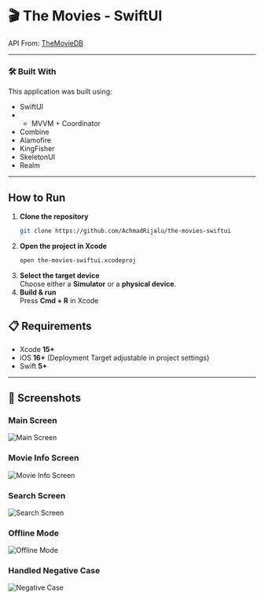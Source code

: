 # 🎬 The Movies - SwiftUI

API From: [TheMovieDB](https://www.themoviedb.org)

<p align="center">
</p>

---

### 🛠 Built With

This application was built using:

- SwiftUI
- - MVVM + Coordinator
- Combine
- Alamofire  
- KingFisher  
- SkeletonUI    
- Realm

---

##  How to Run

1. **Clone the repository**
   ```bash
   git clone https://github.com/AchmadRijalu/the-movies-swiftui
2. **Open the project in Xcode**
   ```bash
   open the-movies-swiftui.xcodeproj
3. **Select the target device**  
   Choose either a **Simulator** or a **physical device**.
4. **Build & run**  
   Press **Cmd + R** in Xcode


## 📋 Requirements
- Xcode **15+**
- iOS **16+** (Deployment Target adjustable in project settings)
- Swift **5+**

---

## 📱 Screenshots

### Main Screen
![Main Screen](https://github.com/user-attachments/assets/44082690-0a12-4cac-a29d-9ac067198bf8)

### Movie Info Screen
![Movie Info Screen](https://github.com/user-attachments/assets/bee1ac1e-f26b-489e-8a28-c952181f7cfc)

### Search Screen
![Search Screen](https://github.com/user-attachments/assets/1c1a809d-6063-49dd-88ba-1df8e9d633fe)

### Offline Mode
![Offline Mode](https://github.com/user-attachments/assets/3a9d6e78-f7f2-42aa-bf90-a3c8bed2e7d0)

### Handled Negative Case
![Negative Case](https://github.com/user-attachments/assets/c3855db3-9204-4ee4-9eed-98c7e3fd341d)

